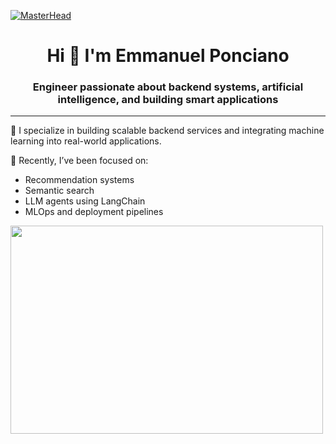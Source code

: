  [![MasterHead](https://giffiles.alphacoders.com/212/212812.gif)](https://emmanuelepp.com/)
<h1 align="center">Hi 👋 I'm Emmanuel Ponciano</h1>
<h3 align="center">Engineer passionate about backend systems, artificial intelligence, and building smart applications</h3>

---

🔧 I specialize in building scalable backend services and integrating machine learning into real-world applications.

🧠 Recently, I’ve been focused on:

- Recommendation systems  
- Semantic search  
- LLM agents using LangChain  
- MLOps and deployment pipelines  
<img src="https://animesher.com/orig/2/204/2045/20456/animesher.com_gif-ghost-in-the-shell-coding-2045678.gif" width="500" height="333">


